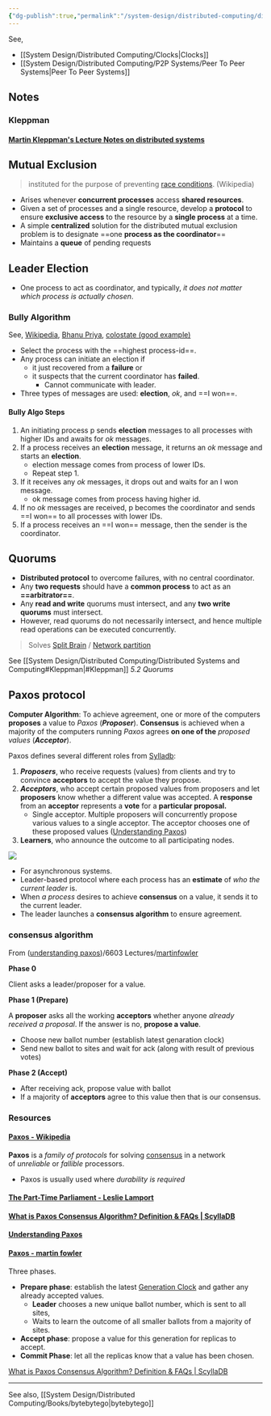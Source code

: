```yaml
---
{"dg-publish":true,"permalink":"/system-design/distributed-computing/distributed-systems-and-computing/"}
---
```


See,
- [[System Design/Distributed Computing/Clocks|Clocks]]
- [[System Design/Distributed Computing/P2P Systems/Peer To Peer Systems|Peer To Peer Systems]]

## Notes

### Kleppman

#### [Martin Kleppman's Lecture Notes on distributed systems](https://www.cl.cam.ac.uk/teaching/2122/ConcDisSys/dist-sys-notes.pdf)

## Mutual Exclusion

> instituted for the purpose of preventing [race conditions](https://en.wikipedia.org/wiki/Race_condition). (Wikipedia)
- Arises whenever **concurrent processes** access **shared resources**.
- Given a set of processes and a single resource, develop a **protocol** to ensure **exclusive access** to the resource by a **single process** at a time.
- A simple **centralized** solution for the distributed mutual exclusion problem is to designate ==one **process as the coordinator**==
- Maintains a **queue** of pending requests

## Leader Election

- One process to act as coordinator, and typically, *it does not matter which process is actually chosen*.

### Bully Algorithm

See, [Wikipedia](https://en.wikipedia.org/wiki/Bully_algorithm), [Bhanu Priya](https://www.youtube.com/watch?v=R1FfoED7OGo), [colostate (good example)](https://www.cs.colostate.edu/~cs551/CourseNotes/Synchronization/BullyExample.html)

- Select the process with the ==highest process-id==.
- Any process can initiate an election if
    - it just recovered from a **failure** or 
    - it suspects that the current coordinator has **failed**.
	    - Cannot communicate with leader.
- Three types of messages are used: **election**, *ok*, and ==I won==.

#### Bully Algo Steps
1. An initiating process p sends **election** messages to all processes with higher IDs and awaits for *ok* messages.
2. If a process receives an **election** message, it returns an *ok* message and starts an **election**.
    - election message comes from process of lower IDs.
    - Repeat step 1.
3. If it receives any *ok* messages, it drops out and waits for an I won message.
    - ok message comes from process having higher id.
4. If no *ok* messages are received, p becomes the coordinator and sends ==I won== to all processes with lower IDs.
5. If a process receives an ==I won== message, then the sender is the coordinator.

## Quorums

- **Distributed protocol** to overcome failures, with no central coordinator.
- Any **two requests** should have a **common process** to act as an **==arbitrator==**.
- Any **read and write** quorums must intersect, and any **two write quorums** must intersect.
 - However, read quorums do not necessarily intersect, and hence
multiple read operations can be executed concurrently.

> Solves [Split Brain](https://en.wikipedia.org/wiki/Split-brain_(computing)) / [Network partition](https://en.wikipedia.org/wiki/Network_partition)


See [[System Design/Distributed Computing/Distributed Systems and Computing#Kleppman|#Kleppman]] *5.2 Quorums*

## Paxos protocol

**Computer Algorithm**: To achieve agreement, one or more of the computers **proposes** a value to *Paxos*  (***Proposer***). **Consensus** is achieved when a majority of the computers running *Paxos* agrees **on one of the** *proposed values* (***Acceptor***).

Paxos defines several different roles from [Sylladb](https://www.scylladb.com/glossary/paxos-consensus-algorithm/):

1. ***Proposers***, who receive requests (values) from clients and try to convince **acceptors** to accept the value they propose.
2. ***Acceptors***, who accept certain proposed values from proposers and let **proposers** know whether a different value was accepted. A **response** from an **acceptor** represents a **vote** for a **particular proposal.**
	- Single acceptor.  Multiple proposers will concurrently propose various values to a single acceptor. The acceptor chooses one of these proposed values ([Understanding Paxos](https://people.cs.rutgers.edu/~pxk/417/notes/paxos.html))
3. **Learners**, who announce the outcome to all participating nodes.

![](https://www.scylladb.com/wp-content/uploads/paxos-diagram.png)

- For asynchronous systems.
- Leader-based protocol where each process has an **estimate** of _who the current leader_ is.
- When *a process* desires to achieve **consensus** on a value, it sends it to the current leader.
- The leader launches a **consensus algorithm** to ensure agreement.


### consensus algorithm 

From ([understanding paxos](https://www.cs.rutgers.edu/~pxk/417/notes/paxos.html))/6603 Lectures/[martinfowler](https://martinfowler.com/articles/patterns-of-distributed-systems/paxos.html)

**Phase 0**

Client asks a leader/proposer for a value.

**Phase 1 (Prepare)**

A **proposer** asks all the working **acceptors** whether anyone *already received a proposal*. If the answer is no, **propose a value**.

- Choose new ballot number (establish latest genaration clock)
- Send new ballot to sites and wait for ack (along with result of previous votes)

**Phase 2 (Accept)**

- After receiving ack, propose value with ballot
- If a majority of **acceptors** agree to this value then that is our consensus.

### Resources

#### [Paxos - Wikipedia](https://en.wikipedia.org/wiki/Paxos_(computer_science))

**Paxos** is a _family of protocols_ for solving [consensus](https://en.wikipedia.org/wiki/Consensus_(computer_science) "Consensus (computer science)") in a network of _unreliable_ or _fallible_ processors.

- Paxos is usually used where _durability is required_


#### [The Part-Time Parliament - Leslie Lamport](http://lamport.azurewebsites.net/pubs/lamport-paxos.pdf)

#### [What is Paxos Consensus Algorithm? Definition & FAQs | ScyllaDB](https://www.scylladb.com/glossary/paxos-consensus-algorithm/)

#### [Understanding Paxos](https://www.cs.rutgers.edu/~pxk/417/notes/paxos.html)

#### [Paxos - martin fowler](https://martinfowler.com/articles/patterns-of-distributed-systems/paxos.html)

Three phases. 
-   **Prepare phase**: establish the latest [Generation Clock](https://martinfowler.com/articles/patterns-of-distributed-systems/generation.html) and gather any already accepted values.
    - **Leader** chooses a new unique ballot number, which is sent to all sites, 
    - Waits to learn the outcome of all smaller ballots from a majority of sites.
-   **Accept phase**: propose a value for this generation for replicas to accept.
-   **Commit Phase**: let all the replicas know that a value has been chosen.

[What is Paxos Consensus Algorithm? Definition & FAQs | ScyllaDB](https://www.scylladb.com/glossary/paxos-consensus-algorithm/)

---
See also, [[System Design/Distributed Computing/Books/bytebytego|bytebytego]]


